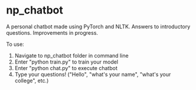 # np_chatbot
A personal chatbot made using PyTorch and NLTK. Answers to introductory questions. Improvements in progress.

To use:
1) Navigate to np_chatbot folder in command line
2) Enter "python train.py" to train your model
3) Enter "python chat.py" to execute chatbot
4) Type your questions! ("Hello", "what's your name", "what's your college", etc.)
